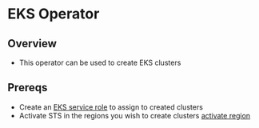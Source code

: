 # EKS Operator

## Overview
* This operator can be used to create EKS clusters

## Prereqs
* Create an [EKS service role](https://docs.aws.amazon.com/eks/latest/userguide/service_IAM_role.html#create-service-role) to assign to created clusters
* Activate STS in the regions you wish to create clusters [activate region](https://aws.amazon.com/blogs/security/aws-security-token-service-is-now-available-in-every-aws-region/)
